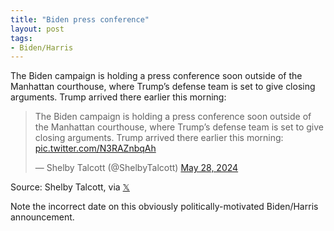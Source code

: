 ```yaml
---
title: "Biden press conference"
layout: post
tags:
- Biden/Harris
---
```


The Biden campaign is holding a press conference soon outside of the Manhattan courthouse, where Trump’s defense team is set to give closing arguments. Trump arrived there earlier this morning:

<blockquote class="twitter-tweet"><p lang="en" dir="ltr">The Biden campaign is holding a press conference soon outside of the Manhattan courthouse, where Trump’s defense team is set to give closing arguments. Trump arrived there earlier this morning: <a href="https://t.co/N3RAZnbqAh">pic.twitter.com/N3RAZnbqAh</a></p>&mdash; Shelby Talcott (@ShelbyTalcott) <a href="https://twitter.com/ShelbyTalcott/status/1795451637948891196?ref_src=twsrc%5Etfw">May 28, 2024</a></blockquote> <script async src="https://platform.twitter.com/widgets.js" charset="utf-8"></script>

Source: Shelby Talcott, via [𝕏](https://x.com)

Note the incorrect date on this obviously politically-motivated Biden/Harris announcement.
